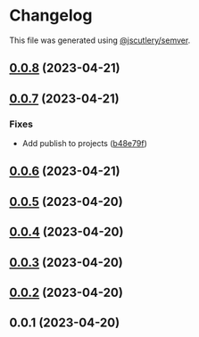 # Changelog

This file was generated using [@jscutlery/semver](https://github.com/jscutlery/semver).

## [0.0.8](https://github.com/jerrywithaz/monorepo-nx/compare/v0.0.7...v0.0.8) (2023-04-21)

## [0.0.7](https://github.com/jerrywithaz/monorepo-nx/compare/v0.0.6...v0.0.7) (2023-04-21)


### Fixes

* Add publish to projects ([b48e79f](https://github.com/jerrywithaz/monorepo-nx/commit/b48e79fc23690096f9a19efda824622557dd805f))

## [0.0.6](https://github.com/jerrywithaz/monorepo-nx/compare/v0.0.5...v0.0.6) (2023-04-21)

## [0.0.5](https://github.com/jerrywithaz/monorepo-nx/compare/v0.0.4...v0.0.5) (2023-04-20)

## [0.0.4](https://github.com/jerrywithaz/monorepo-nx/compare/v0.0.3...v0.0.4) (2023-04-20)

## [0.0.3](https://github.com/jerrywithaz/monorepo-nx/compare/v0.0.2...v0.0.3) (2023-04-20)

## [0.0.2](https://github.com/jerrywithaz/monorepo-nx/compare/v0.0.1...v0.0.2) (2023-04-20)

## 0.0.1 (2023-04-20)
